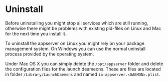# Uninstall

Before uninstalling you might stop all services which are still running, otherwise there might be problems with existing pid-files on Linux and Mac for the next time you install it.

To uninstall the appserver on Linux you might rely on your package management system. 
On Windows you can use the normal uninstall process provided by the operating system.

Under Mac OS X you can simply delete the `/opt/appserver` folder and delete the configuration
files for the launch deameons. These are files are located in folder `/Library/LaunchDaemons` and named `io.appserver.<DAEMON>.plist`.
